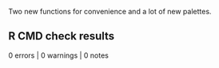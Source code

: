 Two new functions for convenience and a lot of new palettes.

## R CMD check results

0 errors | 0 warnings | 0 notes
